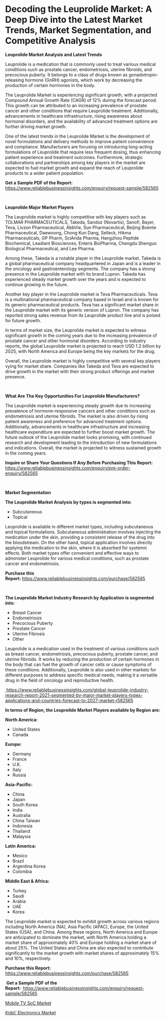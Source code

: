 <p><h1>Decoding the Leuprolide Market: A Deep Dive into the Latest Market Trends, Market Segmentation, and Competitive Analysis</h1></p><p><strong>Leuprolide Market Analysis and Latest Trends</strong></p>
<p><p>Leuprolide is a medication that is commonly used to treat various medical conditions such as prostate cancer, endometriosis, uterine fibroids, and precocious puberty. It belongs to a class of drugs known as gonadotropin-releasing hormone (GnRH) agonists, which work by decreasing the production of certain hormones in the body.</p><p>The Leuprolide Market is experiencing significant growth, with a projected Compound Annual Growth Rate (CAGR) of 12% during the forecast period. This growth can be attributed to an increasing prevalence of prostate cancer and other conditions that require Leuprolide treatment. Additionally, advancements in healthcare infrastructure, rising awareness about hormonal disorders, and the availability of advanced treatment options are further driving market growth.</p><p>One of the latest trends in the Leuprolide Market is the development of novel formulations and delivery methods to improve patient convenience and compliance. Manufacturers are focusing on introducing long-acting formulations of Leuprolide that require less frequent dosing, thus enhancing patient experience and treatment outcomes. Furthermore, strategic collaborations and partnerships among key players in the market are expected to fuel market growth and expand the reach of Leuprolide products to a wider patient population.</p></p>
<p><strong>Get a Sample PDF of the Report:&nbsp;</strong> <a href="https://www.reliablebusinessinsights.com/enquiry/request-sample/582565">https://www.reliablebusinessinsights.com/enquiry/request-sample/582565</a></p>
<p>&nbsp;</p>
<p><strong>Leuprolide Major Market Players</strong></p>
<p><p>The Leuprolide market is highly competitive with key players such as TOLMAR PHARMACEUTICALS, Takeda, Sandoz (Novartis), Sanofi, Bayer, Teva, Livzon Pharmaceutical, AbbVie, Sun Pharmaceutical, Beijing Boente Pharmaceutical, Daewoong, Chong Kun Dang, Selleck, Hikma Pharmaceuticals, GP Pharm, SciAnda Pharma, Hangzhou Peptide Biochemical, Leadiant Biosciences, Enteris BioPharma, Chengdu Shenguo Biological Pharmaceutical, and Lee Pharma.</p><p>Among these, Takeda is a notable player in the Leuprolide market. Takeda is a global pharmaceutical company headquartered in Japan and is a leader in the oncology and gastroenterology segments. The company has a strong presence in the Leuprolide market with its brand Lupron. Takeda has experienced steady market growth over the years and is expected to continue growing in the future.</p><p>Another key player in the Leuprolide market is Teva Pharmaceuticals. Teva is a multinational pharmaceutical company based in Israel and is known for its generic pharmaceutical products. Teva has a significant market share in the Leuprolide market with its generic version of Lupron. The company has reported strong sales revenue from its Leuprolide product line and is poised for future growth.</p><p>In terms of market size, the Leuprolide market is expected to witness significant growth in the coming years due to the increasing prevalence of prostate cancer and other hormonal disorders. According to industry reports, the global Leuprolide market is projected to reach USD 1.2 billion by 2025, with North America and Europe being the key markets for the drug.</p><p>Overall, the Leuprolide market is highly competitive with several key players vying for market share. Companies like Takeda and Teva are expected to drive growth in the market with their strong product offerings and market presence.</p></p>
<p>&nbsp;</p>
<p><strong>What Are The Key Opportunities For Leuprolide Manufacturers?</strong></p>
<p><p>The Leuprolide market is experiencing steady growth due to increasing prevalence of hormone-responsive cancers and other conditions such as endometriosis and uterine fibroids. The market is also driven by rising patient awareness and preference for advanced treatment options. Additionally, advancements in healthcare infrastructure and increasing healthcare expenditure are expected to further boost market growth. The future outlook of the Leuprolide market looks promising, with continued research and development leading to the introduction of new formulations and indications. Overall, the market is projected to witness sustained growth in the coming years.</p></p>
<p><strong>Inquire or Share Your Questions If Any Before Purchasing This Report:</strong> <a href="https://www.reliablebusinessinsights.com/enquiry/pre-order-enquiry/582565">https://www.reliablebusinessinsights.com/enquiry/pre-order-enquiry/582565</a></p>
<p>&nbsp;</p>
<p><strong>Market Segmentation</strong></p>
<p><strong>The Leuprolide Market Analysis by types is segmented into:</strong></p>
<p><ul><li>Subcutaneous</li><li>Topical</li></ul></p>
<p><p>Leuprolide is available in different market types, including subcutaneous and topical formulations. Subcutaneous administration involves injecting the medication under the skin, providing a consistent release of the drug into the bloodstream. On the other hand, topical application involves directly applying the medication to the skin, where it is absorbed for systemic effects. Both market types offer convenient and effective ways to administer Leuprolide for various medical conditions, such as prostate cancer and endometriosis.</p></p>
<p><strong>Purchase this Report:&nbsp;</strong><a href="https://www.reliablebusinessinsights.com/purchase/582565">https://www.reliablebusinessinsights.com/purchase/582565</a></p>
<p>&nbsp;</p>
<p><strong>The Leuprolide Market Industry Research by Application is segmented into:</strong></p>
<p><ul><li>Breast Cancer</li><li>Endometriosis</li><li>Precocious Puberty</li><li>Prostate Cancer</li><li>Uterine Fibrosis</li><li>Other</li></ul></p>
<p><p>Leuprolide is a medication used in the treatment of various conditions such as breast cancer, endometriosis, precocious puberty, prostate cancer, and uterine fibroids. It works by reducing the production of certain hormones in the body that can fuel the growth of cancer cells or cause symptoms of these conditions. Additionally, Leuprolide is also used in other markets for different purposes to address specific medical needs, making it a versatile drug in the field of oncology and reproductive health.</p></p>
<p><a href="https://www.reliablebusinessinsights.com/global-leuprolide-industry-research-report-2021-segmented-by-major-market-players-types-applications-and-countries-forecast-to-2027-market-r582565">&nbsp;https://www.reliablebusinessinsights.com/global-leuprolide-industry-research-report-2021-segmented-by-major-market-players-types-applications-and-countries-forecast-to-2027-market-r582565</a></p>
<p><strong>In terms of Region, the Leuprolide Market Players available by Region are:</strong></p>
<p>
    <p> <strong> North America: </strong>
        <ul>
            <li>United States</li>
            <li>Canada</li>
        </ul>
        </p> 
    <p> <strong> Europe: </strong>
        <ul>
            <li>Germany</li>
            <li>France</li>
            <li>U.K.</li>
            <li>Italy</li>
            <li>Russia</li>
        </ul>
        </p> 
    <p> <strong> Asia-Pacific: </strong>
        <ul>
            <li>China</li>
            <li>Japan</li>
            <li>South Korea</li>
            <li>India</li>
            <li>Australia</li>
            <li>China Taiwan</li>
            <li>Indonesia</li>
            <li>Thailand</li>
            <li>Malaysia</li>
        </ul>
        </p> 
    <p> <strong> Latin America: </strong>
        <ul>
            <li>Mexico</li>
            <li>Brazil</li>
            <li>Argentina Korea</li>
            <li>Colombia</li>
        </ul>
        </p> 
    <p> <strong> Middle East & Africa: </strong>
        <ul>
            <li>Turkey</li>
            <li>Saudi</li>
            <li>Arabia</li>
            <li>UAE</li>
            <li>Korea</li>
        </ul>
    </p>
    </p>
<p><p>The Leuprolide market is expected to exhibit growth across various regions including North America (NA), Asia Pacific (APAC), Europe, the United States (USA), and China. Among these regions, North America and Europe are anticipated to dominate the market, with North America holding a market share of approximately 40% and Europe holding a market share of about 25%. The United States and China are also expected to contribute significantly to the market growth with market shares of approximately 15% and 10%, respectively.</p></p>
<p><strong>Purchase this Report: </strong><a href="https://www.reliablebusinessinsights.com/purchase/582565">https://www.reliablebusinessinsights.com/purchase/582565</a></p>
<p>&nbsp;<strong>Get a Sample PDF of the Report:&nbsp;&nbsp;</strong><a href="https://www.reliablebusinessinsights.com/enquiry/request-sample/582565">https://www.reliablebusinessinsights.com/enquiry/request-sample/582565</a></p>
<p><strong></strong></p>
<p><p><a href="https://view.publitas.com/reportprime-1/mobile-tv-soc-market-furnishes-information-on-market-share-market-trends-and-market-growth/">Mobile TV SoC Market</a></p><p><a href="https://github.com/gdfhhhj/Market-Research-Report-List-4/blob/main/kids-electronics-market.md">Kids\' Electronics Market</a></p></p>